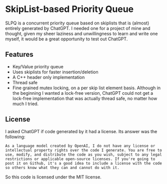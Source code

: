 # SkipList-based Priority Queue
SLPQ is a concurrent priority queue based on skiplists that is (almost) entirely generated by ChatGPT. I needed one for a project of mine and thought, given my sheer laziness and unwillingness to learn and write one myself, it would be a great opportunity to test out ChatGPT.

## Features
- Key/Value priority queue
- Uses skiplists for faster insertion/deletion
- A C++ header only implementation
- Thread safe
- Fine grained mutex locking, on a per skip list element basis. Although in the beginning I wanted a lock-free version, ChatGPT could not get a lock-free implementation that was actually thread safe, no matter how much I tried.

## License
I asked ChatGPT if code generated by it had a license. Its answer was the following:
```
As a language model created by OpenAI, I do not have any license or intellectual property rights over the code I generate. You are free to use, modify, and distribute the code as you wish, subject to any legal restrictions or applicable open-source licenses. If you're going to post it on Github, it's a good idea to include a license with the code so others know what they can and cannot do with it.
```
So this code is licensed under the MIT license.
